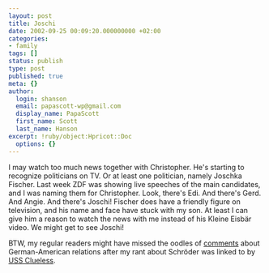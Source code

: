 ```yaml
---
layout: post
title: Joschi
date: 2002-09-25 00:09:20.000000000 +02:00
categories:
- family
tags: []
status: publish
type: post
published: true
meta: {}
author:
  login: shanson
  email: papascott-wp@gmail.com
  display_name: PapaScott
  first_name: Scott
  last_name: Hanson
excerpt: !ruby/object:Hpricot::Doc
  options: {}
---
```

<p>I may watch too much news together with Christopher. He's starting to recognize politicians on TV. Or at least one politician, namely Joschka Fischer. Last week ZDF was showing live speeches of the main candidates, and I was naming them for Christopher. Look, there's Edi. And there's Gerd. And Angie. And there's Joschi! Fischer does have a friendly figure on television, and his name and face have stuck with my son. At least I can give him a reason to watch the news with me instead of his Kleine Eisbär video. We might get to see Joschi!</p>
<p>BTW, my regular readers might have missed the oodles of <a href="http://www.papascott.de/cgi-bin/mt-comments.cgi?entry_id=1903">comments</a> about German-American relations after my rant about Schröder was linked to by <a href="http://www.denbeste.nu/">USS Clueless</a>.</p>

